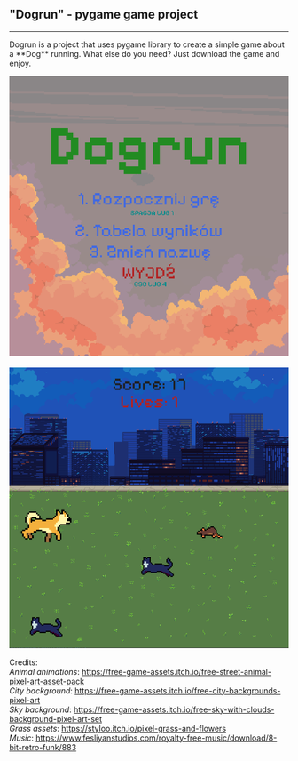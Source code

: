## "Dogrun" - pygame game project
---------------------------------

<p>Dogrun is a project that uses pygame library to create a simple game about a **Dog** running. What else do you need? Just download the game and enjoy.</p>

![Game screen 1](/screen1.PNG "screen1")<br><br>
![Game screen 2](/screen2.PNG "screen2")

Credits:<br>
*Animal animations*: https://free-game-assets.itch.io/free-street-animal-pixel-art-asset-pack<br>
*City background*: https://free-game-assets.itch.io/free-city-backgrounds-pixel-art<br>
*Sky background*: https://free-game-assets.itch.io/free-sky-with-clouds-background-pixel-art-set<br>
*Grass assets*: https://styloo.itch.io/pixel-grass-and-flowers<br>
*Music*: https://www.fesliyanstudios.com/royalty-free-music/download/8-bit-retro-funk/883<br>
